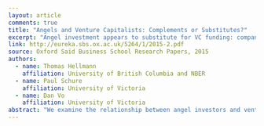 ```yaml
---
layout: article
comments: true
title: "Angels and Venture Capitalists: Complements or Substitutes?"
excerpt: "Angel investment appears to substitute for VC funding: companies that obtain angel financing subsequently obtain less venture capital, and vice versa."
link: http://eureka.sbs.ox.ac.uk/5264/1/2015-2.pdf
source: Oxford Saïd Business School Research Papers, 2015
authors:
  - name: Thomas Hellmann
    affiliation: University of British Columbia and NBER
  - name: Paul Schure
    affiliation: University of Victoria
  - name: Dan Vo
    affiliation: University of Victoria
abstract: "We examine the relationship between angel investors and venture capitalists. Specifically we analyze how companies dynamically choose between these alternative investor types, and how these choices affect company performance. The paper juxtaposes a complements hypothesis – angel financing is a springboard for venture capital, against a substitutes hypothesis – angel financing and venture capital are distinct financing methods that do not mix well. Using a unique detailed dataset of start-ups in British Columbia, Canada, we find companies that obtain angel financing subsequently obtain less venture capital, and vice versa. On average venture capitalist makes larger investment, but this alone cannot explain the substitutes patterns. The substitutes effects are stronger for companies funded by less experienced angels. Using variation in tax credits as an exogenous instrument we find evidence for both selection and treatment effects. As for performance, companies funded by venture capital experience more successful exits than angel backed companies. However, there is no strong evidence that mixing angel and venture capital funding would be associated with significantly better or worse performance. Overall the evidence favors the substitutes hypothesis."
---
```

